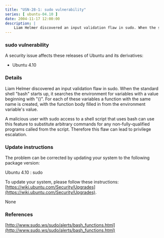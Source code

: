 ```yaml
---
title: "USN-28-1: sudo vulnerability"
series: [ ubuntu-04.10 ]
date: 2004-11-17 12:00:00
description: |
    Liam Helmer discovered an input validation flaw in sudo. When the standard shell &quot;bash&quot; starts up, it searches the environment for variables with a value beginning with &quot;()&quot;. For each of these variables a function with the same name is created, with the function body filled in from the environment variable&#39;s value.
--- 
```

 
### sudo vulnerability

A security issue affects these releases of Ubuntu and its derivatives:

* Ubuntu 4.10

### Details

Liam Helmer discovered an input validation flaw in sudo. When the standard shell &quot;bash&quot; starts up, it searches the environment for variables with a value beginning with &quot;()&quot;. For each of these variables a function with the same name is created, with the function body filled in from the environment variable&#39;s value.

A malicious user with sudo access to a shell script that uses bash can use this feature to substitute arbitrary commands for any non-fully-qualified programs called from the script. Therefore this flaw can lead to privilege escalation.

### Update instructions

The problem can be corrected by updating your system to the following package version:

Ubuntu 4.10
 : sudo 

To update your system, please follow these instructions: [https://wiki.ubuntu.com/Security/Upgrades](https://wiki.ubuntu.com/Security/Upgrades).

None

### References

 [http://www.sudo.ws/sudo/alerts/bash_functions.html](http://www.sudo.ws/sudo/alerts/bash_functions.html)
 
